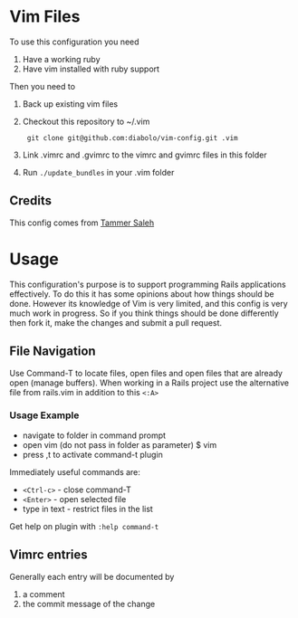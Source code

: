 #   Vim Files

To use this configuration you need

1. Have a working ruby
1. Have vim installed with ruby support

Then you need to 

1. Back up existing vim files
1. Checkout this repository to ~/.vim
    
        git clone git@github.com:diabolo/vim-config.git .vim

1. Link .vimrc and .gvimrc to the vimrc and gvimrc files in this folder
1. Run `./update_bundles` in your .vim folder

## Credits

This config comes from [ Tammer Saleh ](http://tammersaleh.com/posts/the-modern-vim-config-with-pathogen)

# Usage

This configuration's purpose is to support programming Rails applications effectively. To do this it has some opinions about how things should be done. However its knowledge of Vim is very limited, and this config is very much work in progress. So if you think things should be done differently then fork it, make the changes and submit a pull request.

## File Navigation

Use Command-T to locate files, open files and open files that are already open (manage buffers). When working in a Rails project use the alternative file from rails.vim in addition to this `<:A>`

### Usage Example

- navigate to folder in command prompt
- open vim (do not pass in folder as parameter) 
    $ vim
- press ,t to activate command-t plugin

Immediately useful commands are:

 - `<Ctrl-c>`  - close command-T
 - `<Enter>`   - open selected file
 - type in text - restrict files in the list

Get help on plugin with `:help command-t`

## Vimrc entries

Generally each entry will be documented by

1. a comment
2. the commit message of the change



